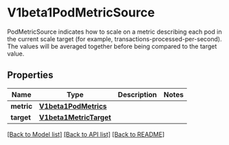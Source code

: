 # V1beta1PodMetricSource

PodMetricSource indicates how to scale on a metric describing each pod in the current scale target (for example, transactions-processed-per-second). The values will be averaged together before being compared to the target value.
## Properties
Name | Type | Description | Notes
------------ | ------------- | ------------- | -------------
**metric** | [**V1beta1PodMetrics**](V1beta1PodMetrics.md) |  | 
**target** | [**V1beta1MetricTarget**](V1beta1MetricTarget.md) |  | 

[[Back to Model list]](../README.md#documentation-for-models) [[Back to API list]](../README.md#documentation-for-api-endpoints) [[Back to README]](../README.md)


